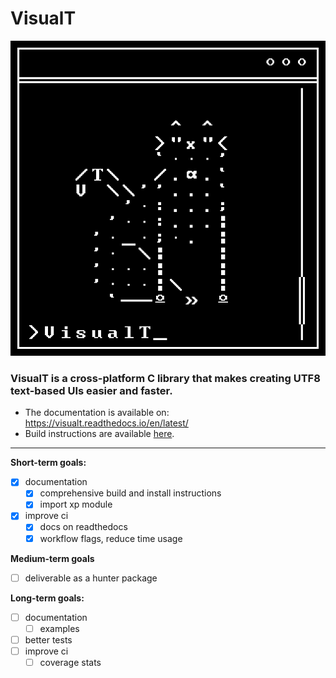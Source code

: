 # VisualT

<p align="center">
  <img src="doc/images/VTCat.svg">
</p>

### VisualT is a cross-platform C library that makes creating UTF8 text-based UIs easier and faster.
* The documentation is available on: <https://visualt.readthedocs.io/en/latest/>
* Build instructions are available [here](https://visualt.readthedocs.io/en/latest/build/import.html).

----

**Short-term goals:**

* [x] documentation
  * [x] comprehensive build and install instructions
  * [x] import xp module
* [x] improve ci
  * [x] docs on readthedocs
  * [x] workflow flags, reduce time usage

**Medium-term goals**

* [ ] deliverable as a hunter package

**Long-term goals:**

* [ ] documentation
  * [ ] examples
* [ ] better tests
* [ ] improve ci
  * [ ] coverage stats
